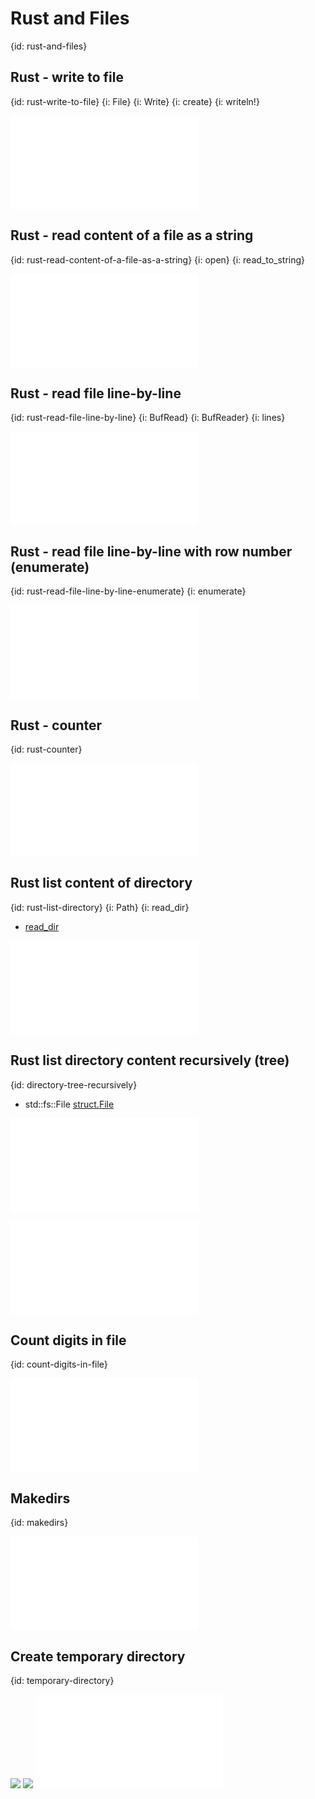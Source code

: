 # Rust and Files
{id: rust-and-files}

## Rust - write to file
{id: rust-write-to-file}
{i: File}
{i: Write}
{i: create}
{i: writeln!}

![](examples/files/write.rs)

## Rust - read content of a file as a string
{id: rust-read-content-of-a-file-as-a-string}
{i: open}
{i: read_to_string}

![](examples/files/read_whole_file.rs)

## Rust - read file line-by-line
{id: rust-read-file-line-by-line}
{i: BufRead}
{i: BufReader}
{i: lines}

![](examples/files/read_line_by_line.rs)

## Rust - read file line-by-line with row number (enumerate)
{id: rust-read-file-line-by-line-enumerate}
{i: enumerate}

![](examples/files/read_line_by_line_enumerate.rs)

## Rust - counter
{id: rust-counter}

![](examples/files/counter.rs)

## Rust list content of directory
{id: rust-list-directory}
{i: Path}
{i: read_dir}

* [read_dir](https://doc.rust-lang.org/std/path/struct.Path.html#method.read_dir)

![](examples/files/list_dir.rs)

## Rust list directory content recursively (tree)
{id: directory-tree-recursively}

* std::fs::File [struct.File](https://doc.rust-lang.org/std/fs/struct.File.html)

![](examples/files/tree.rs)

![](examples/files/list_tree.rs)

## Count digits in file
{id: count-digits-in-file}

![](examples/files/count_digits.rs)

## Makedirs
{id: makedirs}

![](examples/files/makedir.rs)

## Create temporary directory
{id: temporary-directory}

![](examples/tempdir-demo/Cargo.lock)
![](examples/tempdir-demo/Cargo.toml)
![](examples/tempdir-demo/src/main.rs)

